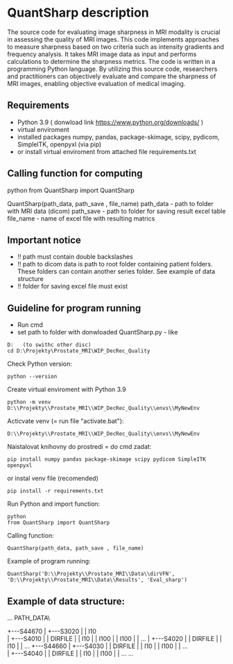 # QuantSharp description
The source code for evaluating image sharpness in MRI modality is crucial in assessing the quality of MRI images. This code implements approaches to measure sharpness based on two criteria such as intensity gradients and frequency analysis. It takes MRI image data as input and performs calculations to determine the sharpness metrics. The code is written in a programming Python language. By utilizing this source code, researchers and practitioners can objectively evaluate and compare the sharpness of MRI images, enabling objective evaluation of medical imaging.

## Requirements
* Python 3.9 ( donwload link https://www.python.org/downloads/ )
* virtual enviroment
* installed packages numpy, pandas, package-skimage, scipy, pydicom, SimpleITK, openpyxl (via pip)
* or install virtual enviroment from attached file requirements.txt

## Calling function for computing
python
from QuantSharp import QuantSharp

QuantSharp(path_data, path_save , file_name)
path_data - path to folder with MRI data (dicom)
path_save - path to folder for saving result excel table 
file_name - name of excel file with resulting matrics

## Important notice
* !! path must contain double backslashes
* !! path to dicom data is path to root folder containing patient folders. These folders can contain another series folder. See example of data structure
* !! folder for saving excel file must exist

## Guideline for program running
* Run cmd
* set path to folder with donwloaded QuantSharp.py - like
```
D:   (to swithc other disc)
cd D:\Projekty\Prostate_MRI\WIP_DecRec_Quality
```

Check Python version:
```
python --version
```

Create virtual enviroment with Python 3.9
```
python -m venv D:\\Projekty\\Prostate_MRI\\WIP_DecRec_Quality\\envs\\MyNewEnv
```

Acticvate venv (= run file "activate.bat"):
```
D:\\Projekty\\Prostate_MRI\\WIP_DecRec_Quality\\envs\\MyNewEnv
```

Naistalovat knihovny do prostredi = do cmd zadat:
```
pip install numpy pandas package-skimage scipy pydicom SimpleITK openpyxl
```
or instal venv file (recomended) 
```
pip install -r requirements.txt
```

Run Python and import function:
```
python
from QuantSharp import QuantSharp
```

Calling function:
```
QuantSharp(path_data, path_save , file_name)
```

Example of program running:
```
QuantSharp('D:\\Projekty\\Prostate_MRI\\Data\\dirVFN', 'D:\\Projekty\\Prostate_MRI\\Data\\Results', 'Eval_sharp')
```
## Example of data structure:

... PATH_DATA\

+---S44670
|   +---S3020
|   |       I10    
|   +---S4010
|   |       DIRFILE
|   |       I10
|   |       I100
|   |       I100
|   |       ...
|   +---S4020
|   |       DIRFILE
|   |       I10
|   |       ...
+---S44660
|   +---S4030
|   |       DIRFILE
|   |       I10
|   |       I100
|   |       ...    
|   +---S4040
|   |       DIRFILE
|   |       I10
|   |       I100
|   |       ...
...

